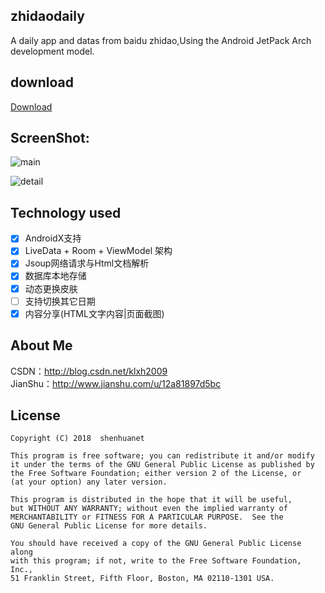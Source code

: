 ## zhidaodaily
A daily app and datas from baidu zhidao,Using the Android JetPack Arch development model.

## download
[Download](https://github.com/shenhuanet/shenhua-zhidaodaily/releases/download/3.0.0-alpha2/daily-3.0.0-alpha2.apk)

## ScreenShot:

![main](https://raw.githubusercontent.com/shenhuanet/shenhua-zhidaodaily/master/screenshot/main.jpg)

![detail](https://raw.githubusercontent.com/shenhuanet/shenhua-zhidaodaily/master/screenshot/detail.jpg)

## Technology used

- [x] AndroidX支持
- [x] LiveData + Room + ViewModel 架构
- [x] Jsoup网络请求与Html文档解析
- [x] 数据库本地存储
- [x] 动态更换皮肤
- [ ] 支持切换其它日期
- [x] 内容分享(HTML文字内容|页面截图)

## About Me
CSDN：http://blog.csdn.net/klxh2009<br>
JianShu：http://www.jianshu.com/u/12a81897d5bc

## License

    Copyright (C) 2018  shenhuanet

    This program is free software; you can redistribute it and/or modify
    it under the terms of the GNU General Public License as published by
    the Free Software Foundation; either version 2 of the License, or
    (at your option) any later version.

    This program is distributed in the hope that it will be useful,
    but WITHOUT ANY WARRANTY; without even the implied warranty of
    MERCHANTABILITY or FITNESS FOR A PARTICULAR PURPOSE.  See the
    GNU General Public License for more details.

    You should have received a copy of the GNU General Public License along
    with this program; if not, write to the Free Software Foundation, Inc.,
    51 Franklin Street, Fifth Floor, Boston, MA 02110-1301 USA.
